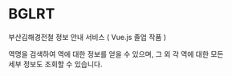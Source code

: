 # BGLRT
부산김해경전철 정보 안내 서비스 ( Vue.js 졸업 작품 )

역명을 검색하여 역에 대한 정보를 얻을 수 있으며, 그 외 각 역에 대한 모든  
세부 정보도 조회할 수 있습니다.
